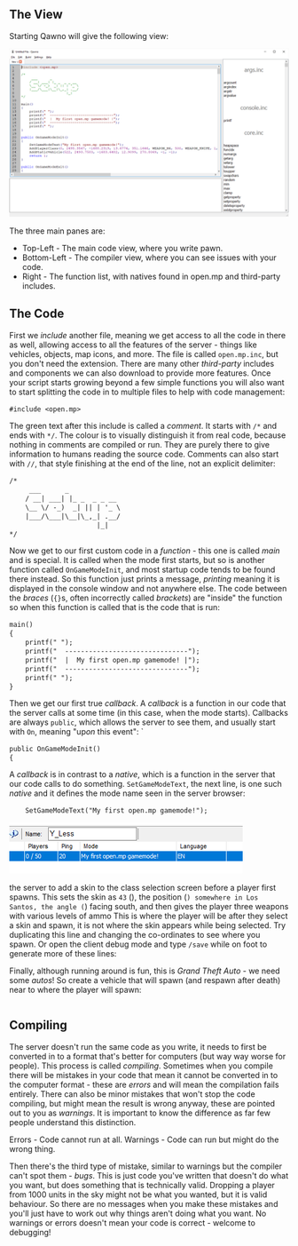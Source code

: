 The View
----------

Starting Qawno will give the following view:

![The initial view of Qawno once freshly opened.](documentation/initial-view.png)

The three main panes are:

* Top-Left - The main code view, where you write pawn.
* Bottom-Left - The compiler view, where you can see issues with your code.
* Right - The function list, with natives found in open.mp and third-party includes.

 The Code
----------

First we *include* another file, meaning we get access to all the code in there as well, allowing access to all the features of the server - things like vehicles, objects, map icons, and more.  The file is called `open.mp.inc`, but you don't need the extension.  There are many other *third-party* includes and components we can also download to provide more features.  Once your script starts growing beyond a few simple functions you will also want to start splitting the code in to multiple files to help with code management:

```pawn
#include <open.mp>
```

The green text after this include is called a *comment*.  It starts with `/*` and ends with `*/`.  The colour is to visually distinguish it from real code, because nothing in comments are compiled or run.  They are purely there to give information to humans reading the source code.  Comments can also start with `//`, that style finishing at the end of the line, not an explicit delimiter:

```pawn
/*
     ___      _
    / __| ___| |_ _  _ _ __
    \__ \/ -_)  _| || | '_ \
    |___/\___|\__|\_,_| .__/
                      |_|
*/
```

Now we get to our first custom code in a *function* - this one is called *main* and is special.  It is called when the mode first starts, but so is another function called `OnGameModeInit`, and most startup code tends to be found there instead.  So this function just prints a message, *printing* meaning it is displayed in the console window and not anywhere else.  The code between the *braces* (`{}`s, often incorrectly called *brackets*) are "inside" the function so when this function is called that is the code that is run:

```pawn
main()
{
	printf(" ");
	printf("  -------------------------------");
	printf("  |  My first open.mp gamemode! |");
	printf("  -------------------------------");
	printf(" ");
}
```

Then we get our first true *callback*.  A *callback* is a function in our code that the server calls at some time (in this case, when the mode starts).  Callbacks are always `public`, which allows the server to see them, and usually start with `On`, meaning "up*on* this event":
`
```pawn
public OnGameModeInit()
{
```

A *callback* is in contrast to a *native*, which is a function in the server that our code calls to do something.  `SetGameModeText`, the next line, is one such *native* and it defines the mode name seen in the server browser:

```pawn
	SetGameModeText("My first open.mp gamemode!");
```

![The custom mode name shown in the server browser.](documentation/mode-name.png)

 the server to add a skin to the class selection screen before a player first spawns.  This sets the skin as `43` (), the position (``) somewhere in Los Santos, the angle (``) facing south, and then gives the player three weapons with various levels of ammo  This is where the player will be after they select a skin and spawn, it is not where the skin appears while being selected.  Try duplicating this line and changing the co-ordinates to see where you spawn.  Or open the client debug mode and type `/save` while on foot to generate more of these lines:


Finally, although running around is fun, this is *Grand Theft Auto* - we need some *autos*!  So create a vehicle that will spawn (and respawn after death) near to where the player will spawn:

```pawn

```

## Compiling

The server doesn't run the same code as you write, it needs to first be converted in to a format that's better for computers (but way way worse for people).  This process is called *compiling*.  Sometimes when you compile there will be mistakes in your code that mean it cannot be converted in to the computer format - these are *errors* and will mean the compilation fails entirely.  There can also be minor mistakes that won't stop the code compiling, but might mean the result is wrong anyway, these are pointed out to you as *warnings*.  It is important to know the difference as far few people understand this distinction.

Errors - Code cannot run at all.
Warnings - Code can run but might do the wrong thing.

Then there's the third type of mistake, similar to warnings but the compiler can't spot them - *bugs*.  This is just code you've written that doesn't do what you want, but does something that is technically valid.  Dropping a player from 1000 units in the sky might not be what you wanted, but it is valid behaviour.  So there are no messages when you make these mistakes and you'll just have to work out why things aren't doing what you want.  No warnings or errors doesn't mean your code is correct - welcome to debugging!

